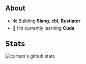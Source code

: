 ## About 
- 🛠️ Building [**Slang**](https://www.theslang.ai/), [**cbl**](https://github.com/CarterMcClellan/cbl), [**Rustiator**](https://github.com/CarterMcClellan/Rustiator)
- 🌱 I’m currently learning **Cuda**

## 𝗦𝘁𝗮𝘁𝘀
![carters's github stats](https://github-readme-stats.vercel.app/api/top-langs/?username=cartermcclellan&layout=compact&hide_border=true&theme=darcula&bg_color=00000000&langs_count=6&hide=jupyter%20notebook,tex,css,php,gnuplot,makefile,scss,html)
